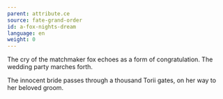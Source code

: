 ```yaml
---
parent: attribute.ce
source: fate-grand-order
id: a-fox-nights-dream
language: en
weight: 0
---
```


The cry of the matchmaker fox echoes as a form of congratulation.
The wedding party marches forth.

The innocent bride passes through a thousand Torii gates, on her way to her beloved groom.
